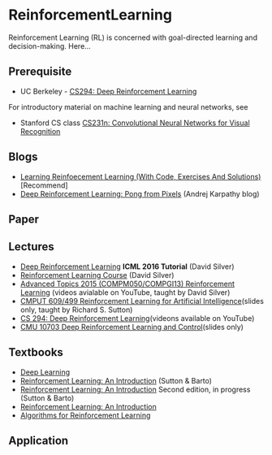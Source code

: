 # ReinforcementLearning
Reinforcement Learning (RL) is concerned with goal-directed learning and decision-making. Here...
	
## Prerequisite

* UC Berkeley - [CS294: Deep Reinforcement Learning](http://rll.berkeley.edu/deeprlcourse/)

For introductory material on machine learning and neural networks, see
* Stanford CS class [CS231n: Convolutional Neural Networks for Visual Recognition](http://cs231n.github.io)

## Blogs
* [Learning Reinfoecement Learning (With Code, Exercises And Solutions)](http://www.wildml.com/2016/10/learning-reinforcement-learning/) [Recommend] 
* [Deep Reinforcement Learning: Pong from Pixels](http://karpathy.github.io/2016/05/31/rl/) (Andrej Karpathy blog)

## Paper
	
## Lectures
* [Deep Reinforcement Learning](http://techtalks.tv/talks/deep-reinforcement-learning/62360/) **ICML 2016 Tutorial** (David Silver)
 * [Reinforcement Learning Course](http://www0.cs.ucl.ac.uk/staff/d.silver/web/Teaching.html) (David Silver)
* [Advanced Topics  2015 (COMPM050/COMPGI13) Reinforcement Learning](http://www0.cs.ucl.ac.uk/staff/d.silver/web/Teaching.html) (videos avialable on YouTube, taught by David Silver)
* [CMPUT 609/499 Reinforcement Learning for Artificial Intelligence](http://incompleteideas.net/sutton/609%20dropbox/slides%20(pdf%20and%20keynote)/)(slides only, taught by Richard S. Sutton)
* [CS 294: Deep Reinforcement Learning](http://rll.berkeley.edu/deeprlcourse/)(videons available on YouTube)
* [CMU 10703 Deep Reinforcement Learning and Control](https://katefvision.github.io/)(slides only)

## Textbooks
* [Deep Learning](http://www.deeplearningbook.org)
* [Reinforcement Learning: An Introduction](http://people.inf.elte.hu/lorincz/Files/RL_2006/SuttonBook.pdf) (Sutton & Barto)
* [Reinforcement Learning: An Introduction](http://incompleteideas.net/sutton/book/bookdraft2016sep.pdf) Second edition, in progress (Sutton & Barto)
*  [Reinforcement Learning: An Introduction](http://incompleteideas.net/sutton/book/the-book.html)
* [Algorithms for Reinforcement Learning](https://sites.ualberta.ca/~szepesva/papers/RLAlgsInMDPs.pdf)

## Application


